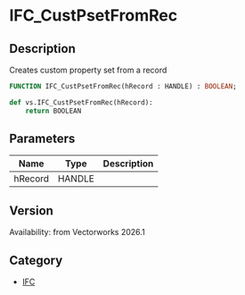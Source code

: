 # IFC_CustPsetFromRec

## Description
Creates custom property set from a record

```pascal
FUNCTION IFC_CustPsetFromRec(hRecord : HANDLE) : BOOLEAN;
```

```python
def vs.IFC_CustPsetFromRec(hRecord):
    return BOOLEAN
```

## Parameters
|Name|Type|Description|
|---|---|---|
|hRecord|HANDLE||

## Version
Availability: from Vectorworks 2026.1

## Category
* [IFC](../Categories/IFC.md)

